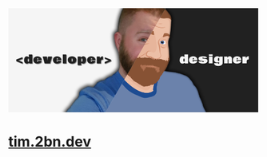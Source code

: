 <img src="static/img/tim-nelson.png?raw=true" alt="Tim Nelson" title="Tim Nelson | Full-Stack Software Developer" width="500">

# [tim.2bn.dev](https://tim.2bn.dev)